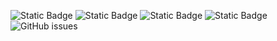 ![Static Badge](https://img.shields.io/badge/blacklists-60-000000) ![Static Badge](https://img.shields.io/badge/blacklisted-2693774-cc0000) ![Static Badge](https://img.shields.io/badge/whitelisted-2245-00CC00) ![Static Badge](https://img.shields.io/badge/streaming_blacklist-28107-000000) ![GitHub issues](https://img.shields.io/github/issues/fabriziosalmi/blacklists)
